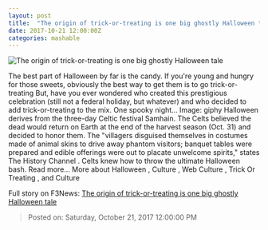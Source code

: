 ```yaml
---
layout: post
title:  "The origin of trick-or-treating is one big ghostly Halloween tale"
date: 2017-10-21 12:00:00Z
categories: mashable
---
```


![The origin of trick-or-treating is one big ghostly Halloween tale](https://i.amz.mshcdn.com/AdJuc7Ofv3mK698RZDWqZlhuP1g=/1200x630/2017%2F10%2F21%2F93%2F943d1101a63f4411b2b185ef001b2823.7f4d0.jpg)

The best part of Halloween by far is the candy. If you're young and hungry for those sweets, obviously the best way to get them is to go trick-or-treating But, have you ever wondered who created this prestigious celebration (still not a federal holiday, but whatever) and who decided to add trick-or-treating to the mix. One spooky night... Image: giphy Halloween derives from the three-day Celtic festival Samhain. The Celts believed the dead would return on Earth at the end of the harvest season (Oct. 31) and decided to honor them. The "villagers disguised themselves in costumes made of animal skins to drive away phantom visitors; banquet tables were prepared and edible offerings were out to placate unwelcome spirits," states The History Channel . Celts knew how to throw the ultimate Halloween bash. Read more... More about Halloween , Culture , Web Culture , Trick Or Treating , and Culture


Full story on F3News: [The origin of trick-or-treating is one big ghostly Halloween tale](http://www.f3nws.com/n/aHfzSF)

> Posted on: Saturday, October 21, 2017 12:00:00 PM
